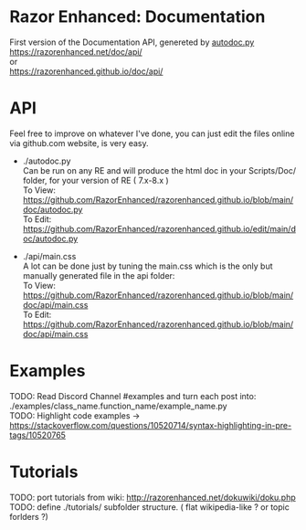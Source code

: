 # Razor Enhanced: Documentation     

First version of the Documentation API, genereted by [autodoc.py]()    
https://razorenhanced.net/doc/api/     
or     
https://razorenhanced.github.io/doc/api/     


# API     

Feel free to improve on whatever I've done, you can just edit the files online via github.com website, is very easy.

- ./autodoc.py     
Can be run on any RE and will produce the html doc in your Scripts/Doc/ folder, for your version of RE ( 7.x-8.x )      
To View: https://github.com/RazorEnhanced/razorenhanced.github.io/blob/main/doc/autodoc.py     
To Edit: https://github.com/RazorEnhanced/razorenhanced.github.io/edit/main/doc/autodoc.py      

- ./api/main.css     
A lot can be done just by tuning the main.css which is the only but manually generated file in the api folder:     
To View: https://github.com/RazorEnhanced/razorenhanced.github.io/blob/main/doc/api/main.css     
To Edit: https://github.com/RazorEnhanced/razorenhanced.github.io/blob/main/doc/api/main.css     


# Examples

TODO: Read Discord Channel #examples and turn each post into: ./examples/class_name.function_name/example_name.py     
TODO: Highlight code examples -> https://stackoverflow.com/questions/10520714/syntax-highlighting-in-pre-tags/10520765     

# Tutorials

TODO: port tutorials from wiki: http://razorenhanced.net/dokuwiki/doku.php     
TODO: define ./tutorials/ subfolder structure. ( flat wikipedia-like ? or topic forlders ?)     
